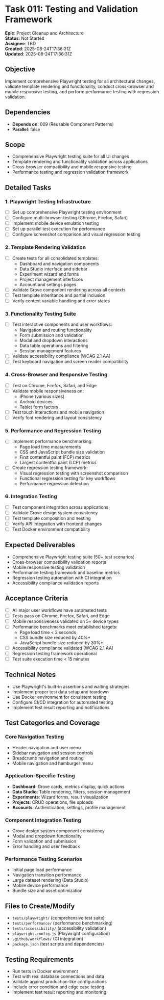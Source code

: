 # Task 011: Testing and Validation Framework

**Epic**: Project Cleanup and Architecture  
**Status**: Not Started  
**Assignee**: TBD  
**Created**: 2025-08-24T17:36:31Z  
**Updated**: 2025-08-24T17:36:31Z  

## Objective
Implement comprehensive Playwright testing for all architectural changes, validate template rendering and functionality, conduct cross-browser and mobile responsive testing, and perform performance testing with regression validation.

## Dependencies
- **Depends on**: 009 (Reusable Component Patterns)
- **Parallel**: false

## Scope
- Comprehensive Playwright testing suite for all UI changes
- Template rendering and functionality validation across applications
- Cross-browser compatibility and mobile responsive testing
- Performance testing and regression validation framework

## Detailed Tasks

### 1. Playwright Testing Infrastructure
- [ ] Set up comprehensive Playwright testing environment
- [ ] Configure multi-browser testing (Chrome, Firefox, Safari)
- [ ] Implement mobile device emulation testing
- [ ] Set up parallel test execution for performance
- [ ] Configure screenshot comparison and visual regression testing

### 2. Template Rendering Validation
- [ ] Create tests for all consolidated templates:
  - Dashboard and navigation components
  - Data Studio interface and sidebar
  - Experiment wizard and forms
  - Project management interfaces
  - Account and settings pages
- [ ] Validate Grove component rendering across all contexts
- [ ] Test template inheritance and partial inclusion
- [ ] Verify context variable handling and error states

### 3. Functionality Testing Suite
- [ ] Test interactive components and user workflows:
  - Navigation and routing functionality
  - Form submission and validation
  - Modal and dropdown interactions
  - Data table operations and filtering
  - Session management features
- [ ] Validate accessibility compliance (WCAG 2.1 AA)
- [ ] Test keyboard navigation and screen reader compatibility

### 4. Cross-Browser and Responsive Testing
- [ ] Test on Chrome, Firefox, Safari, and Edge
- [ ] Validate mobile responsiveness on:
  - iPhone (various sizes)
  - Android devices
  - Tablet form factors
- [ ] Test touch interactions and mobile navigation
- [ ] Verify font rendering and layout consistency

### 5. Performance and Regression Testing
- [ ] Implement performance benchmarking:
  - Page load time measurements
  - CSS and JavaScript bundle size validation
  - First contentful paint (FCP) metrics
  - Largest contentful paint (LCP) metrics
- [ ] Create regression testing framework:
  - Visual regression testing with screenshot comparison
  - Functional regression testing for key workflows
  - Performance regression detection

### 6. Integration Testing
- [ ] Test component integration across applications
- [ ] Validate Grove design system consistency
- [ ] Test template composition and nesting
- [ ] Verify API integration with frontend changes
- [ ] Test Docker environment compatibility

## Expected Deliverables
- Comprehensive Playwright testing suite (50+ test scenarios)
- Cross-browser compatibility validation reports
- Mobile responsive testing validation
- Performance testing framework and baseline metrics
- Regression testing automation with CI integration
- Accessibility compliance validation reports

## Acceptance Criteria
- [ ] All major user workflows have automated tests
- [ ] Tests pass on Chrome, Firefox, Safari, and Edge
- [ ] Mobile responsiveness validated on 5+ device types
- [ ] Performance benchmarks meet established targets:
  - Page load time < 2 seconds
  - CSS bundle size reduced by 40%+
  - JavaScript bundle size reduced by 30%+
- [ ] Accessibility compliance validated (WCAG 2.1 AA)
- [ ] Regression testing framework operational
- [ ] Test suite execution time < 15 minutes

## Technical Notes
- Use Playwright's built-in assertions and waiting strategies
- Implement proper test data setup and teardown
- Use Docker environment for consistent testing
- Configure CI/CD integration for automated testing
- Implement test result reporting and notifications

## Test Categories and Coverage

### Core Navigation Testing
- Header navigation and user menu
- Sidebar navigation and session controls
- Breadcrumb navigation and routing
- Mobile navigation and hamburger menu

### Application-Specific Testing
- **Dashboard**: Grove cards, metrics display, quick actions
- **Data Studio**: Table rendering, filters, session management
- **Experiments**: Wizard forms, result visualization
- **Projects**: CRUD operations, file uploads
- **Accounts**: Authentication, settings, profile management

### Component Integration Testing
- Grove design system component consistency
- Modal and dropdown functionality
- Form validation and submission
- Error handling and user feedback

### Performance Testing Scenarios
- Initial page load performance
- Navigation transition performance
- Large dataset rendering (Data Studio)
- Mobile device performance
- Bundle size and asset optimization

## Files to Create/Modify
- `tests/playwright/` (comprehensive test suite)
- `tests/performance/` (performance benchmarking)
- `tests/accessibility/` (accessibility validation)
- `playwright.config.js` (Playwright configuration)
- `.github/workflows/` (CI integration)
- `package.json` (test scripts and dependencies)

## Testing Requirements
- Run tests in Docker environment
- Test with real database connections and data
- Validate against production-like configurations
- Include error condition and edge case testing
- Implement test result reporting and monitoring